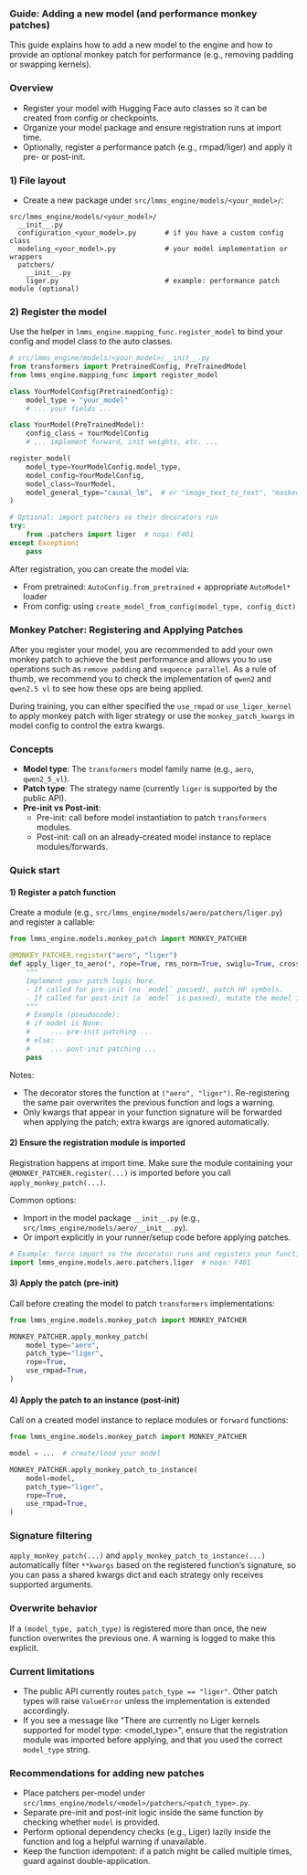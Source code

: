 ### Guide: Adding a new model (and performance monkey patches)

This guide explains how to add a new model to the engine and how to provide an optional monkey patch for performance (e.g., removing padding or swapping kernels).

### Overview

- Register your model with Hugging Face auto classes so it can be created from config or checkpoints.
- Organize your model package and ensure registration runs at import time.
- Optionally, register a performance patch (e.g., rmpad/liger) and apply it pre- or post-init.

### 1) File layout

- Create a new package under `src/lmms_engine/models/<your_model>/`:

```
src/lmms_engine/models/<your_model>/
  __init__.py
  configuration_<your_model>.py       # if you have a custom config class
  modeling_<your_model>.py            # your model implementation or wrappers
  patchers/
    __init__.py
    liger.py                          # example: performance patch module (optional)
```

### 2) Register the model

Use the helper in `lmms_engine.mapping_func.register_model` to bind your config and model class to the auto classes.

```python
# src/lmms_engine/models/<your_model>/__init__.py
from transformers import PretrainedConfig, PreTrainedModel
from lmms_engine.mapping_func import register_model

class YourModelConfig(PretrainedConfig):
    model_type = "your_model"
    # ... your fields ...

class YourModel(PreTrainedModel):
    config_class = YourModelConfig
    # ... implement forward, init weights, etc. ...

register_model(
    model_type=YourModelConfig.model_type,
    model_config=YourModelConfig,
    model_class=YourModel,
    model_general_type="causal_lm",  # or "image_text_to_text", "masked_lm", "general"
)

# Optional: import patchers so their decorators run
try:
    from .patchers import liger  # noqa: F401
except Exception:
    pass
```

After registration, you can create the model via:
- From pretrained: `AutoConfig.from_pretrained` + appropriate `AutoModel*` loader
- From config: using `create_model_from_config(model_type, config_dict)`

### Monkey Patcher: Registering and Applying Patches

After you register your model, you are recommended to add your own monkey patch to achieve the best performance and allows you to use operations such as `remove padding` and `sequence parallel`. As a rule of thumb, we recommend you to check the implementation of `qwen2` and `qwen2.5 vl` to see how these ops are being applied.

During training, you can either specified the `use_rmpad` or `use_liger_kernel` to apply monkey patch with liger strategy or use the `monkey_patch_kwargs` in model config to control the extra kwargs.

### Concepts

- **Model type**: The `transformers` model family name (e.g., `aero`, `qwen2_5_vl`).
- **Patch type**: The strategy name (currently `liger` is supported by the public API).
- **Pre-init vs Post-init**:
  - Pre-init: call before model instantiation to patch `transformers` modules.
  - Post-init: call on an already-created model instance to replace modules/forwards.

### Quick start

#### 1) Register a patch function

Create a module (e.g., `src/lmms_engine/models/aero/patchers/liger.py`) and register a callable:

```python
from lmms_engine.models.monkey_patch import MONKEY_PATCHER

@MONKEY_PATCHER.register("aero", "liger")
def apply_liger_to_aero(*, rope=True, rms_norm=True, swiglu=True, cross_entropy=False, fused_linear_cross_entropy=True, use_rmpad=False, model=None, **kwargs):
    """
    Implement your patch logic here.
    - If called for pre-init (no `model` passed), patch HF symbols.
    - If called for post-init (a `model` is passed), mutate the model instance.
    """
    # Example (pseudocode):
    # if model is None:
    #     ... pre-init patching ...
    # else:
    #     ... post-init patching ...
    pass
```

Notes:
- The decorator stores the function at `("aero", "liger")`. Re-registering the same pair overwrites the previous function and logs a warning.
- Only kwargs that appear in your function signature will be forwarded when applying the patch; extra kwargs are ignored automatically.

#### 2) Ensure the registration module is imported

Registration happens at import time. Make sure the module containing your `@MONKEY_PATCHER.register(...)` is imported before you call `apply_monkey_patch(...)`.

Common options:
- Import in the model package `__init__.py` (e.g., `src/lmms_engine/models/aero/__init__.py`).
- Or import explicitly in your runner/setup code before applying patches.

```python
# Example: force import so the decorator runs and registers your function
import lmms_engine.models.aero.patchers.liger  # noqa: F401
```

#### 3) Apply the patch (pre-init)

Call before creating the model to patch `transformers` implementations:

```python
from lmms_engine.models.monkey_patch import MONKEY_PATCHER

MONKEY_PATCHER.apply_monkey_patch(
    model_type="aero",
    patch_type="liger",
    rope=True,
    use_rmpad=True,
)
```

#### 4) Apply the patch to an instance (post-init)

Call on a created model instance to replace modules or `forward` functions:

```python
from lmms_engine.models.monkey_patch import MONKEY_PATCHER

model = ...  # create/load your model

MONKEY_PATCHER.apply_monkey_patch_to_instance(
    model=model,
    patch_type="liger",
    rope=True,
    use_rmpad=True,
)
```

### Signature filtering

`apply_monkey_patch(...)` and `apply_monkey_patch_to_instance(...)` automatically filter `**kwargs` based on the registered function’s signature, so you can pass a shared kwargs dict and each strategy only receives supported arguments.

### Overwrite behavior

If a `(model_type, patch_type)` is registered more than once, the new function overwrites the previous one. A warning is logged to make this explicit.

### Current limitations

- The public API currently routes `patch_type == "liger"`. Other patch types will raise `ValueError` unless the implementation is extended accordingly.
- If you see a message like "There are currently no Liger kernels supported for model type: <model_type>", ensure that the registration module was imported before applying, and that you used the correct `model_type` string.

### Recommendations for adding new patches

- Place patchers per-model under `src/lmms_engine/models/<model>/patchers/<patch_type>.py`.
- Separate pre-init and post-init logic inside the same function by checking whether `model` is provided.
- Perform optional dependency checks (e.g., Liger) lazily inside the function and log a helpful warning if unavailable.
- Keep the function idempotent: if a patch might be called multiple times, guard against double-application.


